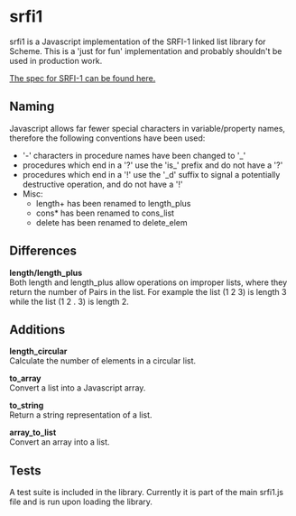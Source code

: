 srfi1
======

srfi1 is a Javascript implementation of the SRFI-1 linked list library for Scheme.  This is a 'just for fun' implementation and probably shouldn't be used in production work.

[The spec for SRFI-1 can be found here.](http://srfi.schemers.org/srfi-1/srfi-1.html)



## Naming ##

Javascript allows far fewer special characters in variable/property names, therefore the following conventions have been used:

* '-' characters in procedure names have been changed to '\_'
* procedures which end in a '?' use the 'is\_' prefix and do not have a '?'
* procedures which end in a '!' use the '\_d' suffix to signal a potentially destructive operation, and do not have a '!'
* Misc:
  * length+ has been renamed to length\_plus
  * cons* has been renamed to cons\_list
  * delete has been renamed to delete\_elem



## Differences ##

**length/length\_plus**  
Both length and length\_plus allow operations on improper lists, where they return the number of Pairs in the list.  For example the list (1 2 3) is length 3 while the list (1 2 . 3) is length 2.



## Additions ##

**length\_circular**  
Calculate the number of elements in a circular list.

**to\_array**  
Convert a list into a Javascript array.

**to\_string**  
Return a string representation of a list.

**array\_to\_list**  
Convert an array into a list.



## Tests ##

A test suite is included in the library.  Currently it is part of the main srfi1.js file and is run upon loading the library.